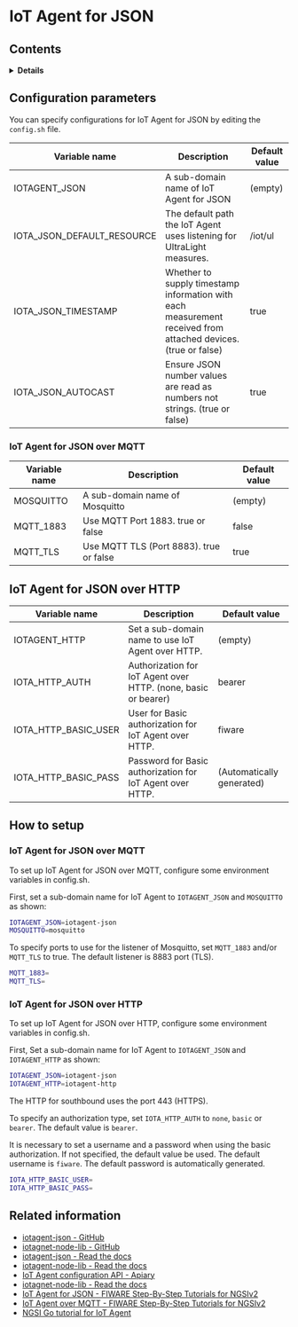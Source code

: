 # IoT Agent for JSON

## Contents

<details>
<summary><strong>Details</strong></summary>

-   [Configuration parameters](#configuration-parameters)
-   [How to setup](#how-to-setup)
    -   [IoT Agent for JSON over MQTT](#iot-agent-for-json-over-mqtt)
    -   [IoT Agent for JSON over HTTP](#iot-agent-for-json-over-http)
-   [Related information](#related-information)

</details>

## Configuration parameters

You can specify configurations for IoT Agent for JSON by editing the `config.sh` file.

| Variable name                 | Description                                                                                                   | Default value |
| ----------------------------- | ------------------------------------------------------------------------------------------------------------- | ------------- |
| IOTAGENT\_JSON                | A sub-domain name of IoT Agent for JSON                                                                       | (empty)       |
| IOTA\_JSON\_DEFAULT\_RESOURCE | The default path the IoT Agent uses listening for UltraLight measures.                                        | /iot/ul       |
| IOTA\_JSON\_TIMESTAMP         | Whether to supply timestamp information with each measurement received from attached devices. (true or false) | true          |
| IOTA\_JSON\_AUTOCAST          | Ensure JSON number values are read as numbers not strings. (true or false)                                    | true          |

### IoT Agent for JSON over MQTT

| Variable name                 | Description                             | Default value |
| ----------------------------- | --------------------------------------- | ------------- |
| MOSQUITTO                     | A sub-domain name of Mosquitto          | (empty)       |
| MQTT\_1883                    | Use MQTT Port 1883. true or false       | false         |
| MQTT\_TLS                     | Use MQTT TLS (Port 8883). true or false | true          |

## IoT Agent for JSON over HTTP

| Variable name                 | Description                                                    | Default value             |
| ----------------------------- | -------------------------------------------------------------- | ------------------------- |
| IOTAGENT\_HTTP                | Set a sub-domain name to use IoT Agent over HTTP.              | (empty)                   |
| IOTA\_HTTP\_AUTH              | Authorization for IoT Agent over HTTP. (none, basic or bearer) | bearer                    |
| IOTA\_HTTP\_BASIC\_USER       | User for Basic authorization for IoT Agent over HTTP.          | fiware                    |
| IOTA\_HTTP\_BASIC\_PASS       | Password for Basic authorization for IoT Agent over HTTP.      | (Automatically generated) |

## How to setup

### IoT Agent for JSON over MQTT

To set up IoT Agent for JSON over MQTT, configure some environment variables in config.sh.

First, set a sub-domain name for IoT Agent to `IOTAGENT_JSON` and `MOSQUITTO` as shown:

```bash
IOTAGENT_JSON=iotagent-json
MOSQUITTO=mosquitto
```

To specify ports to use for the listener of Mosquitto, set `MQTT_1883` and/or `MQTT_TLS` to true.
The default listener is 8883 port (TLS).

```bash
MQTT_1883=
MQTT_TLS=
```

### IoT Agent for JSON over HTTP

To set up IoT Agent for JSON over HTTP, configure some environment variables in config.sh.

First, Set a sub-domain name for IoT Agent to `IOTAGENT_JSON` and `IOTAGENT_HTTP` as shown:

```bash
IOTAGENT_JSON=iotagent-json
IOTAGENT_HTTP=iotagent-http
```

The HTTP for southbound uses the port 443 (HTTPS). 

To specify an authorization type, set `IOTA_HTTP_AUTH` to `none`, `basic` or `bearer`.
The default value is `bearer`.

It is necessary to set a username and a password when using the basic authorization.
If not specified, the default value be used. The default username is `fiware`. The default
password is automatically generated.

```bash
IOTA_HTTP_BASIC_USER=
IOTA_HTTP_BASIC_PASS=
```

## Related information

-   [iotagent-json - GitHub](https://github.com/telefonicaid/iotagent-json)
-   [iotagnet-node-lib - GitHub](https://github.com/telefonicaid/iotagent-node-lib)
-   [iotagent-json - Read the docs](https://fiware-iotagent-json.readthedocs.io/en/latest/)
-   [iotagent-node-lib - Read the docs](https://iotagent-node-lib.readthedocs.io/en/latest/)
-   [IoT Agent configuration API - Apiary](https://telefonicaiotiotagents.docs.apiary.io/#reference/configuration-api)
-   [iotagnet-node-lib - Read the docs](https://iotagent-node-lib.readthedocs.io/en/latest/)
-   [IoT Agent for JSON - FIWARE Step-By-Step Tutorials for NGSIv2](https://fiware-tutorials.readthedocs.io/en/latest/iot-agent-json.html)
-   [IoT Agent over MQTT - FIWARE Step-By-Step Tutorials for NGSIv2](https://fiware-tutorials.readthedocs.io/en/latest/iot-over-mqtt.html)
-   [NGSI Go tutorial for IoT Agent](https://ngsi-go.letsfiware.jp/tutorial/iot-agent/)
